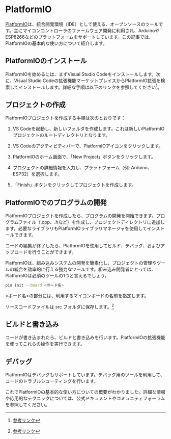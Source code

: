 # PlatformIO

[PlatformIO](https://platformio.org/)は、統合開発環境（IDE）として使える、オープンソースのツールです。主にマイコンコントローラのファームウェア開発に利用され、ArduinoやESP8266などのプラットフォームをサポートしています。この記事では、PlatformIOの基本的な使い方について紹介します。

## PlatformIOのインストール

PlatformIOを始めるには、まずVisual Studio Codeをインストールします。次に、Visual Studio Codeの拡張機能マーケットプレイスからPlatformIO拡張を検索してインストールします。詳細な手順は以下のリンクを参照してください[^1]。


## プロジェクトの作成

PlatformIOプロジェクトを作成する手順は次のとおりです：

1. VS Codeを起動し、新しいフォルダを作成します。これは新しいPlatformIOプロジェクトのルートディレクトリとなります。

2. VS Codeのアクティビティバーで、PlatformIOアイコンをクリックします。

3. PlatformIOのホーム画面で、「New Project」ボタンをクリックします。

4. プロジェクトの詳細情報を入力し、プラットフォーム（例: Arduino、ESP32）を選択します。

5. 「Finish」ボタンをクリックしてプロジェクトを作成します。


## PlatformIOでのプログラムの開発

PlatformIOプロジェクトを作成したら、プログラムの開発を開始できます。プログラムファイル（.cpp、.hなど）を作成し、プロジェクトディレクトリに追加します。必要なライブラリもPlatformIOライブラリマネージャを使用してインストールできます。

コードの編集が終了したら、PlatformIOを使用してビルド、デバッグ、およびアップロードを行うことができます。

PlatformIOは、組み込みシステムの開発を簡素化し、プロジェクトの管理やツールの統合を効率的に行える強力なツールです。組み込み開発者にとっては、PlatformIOは必須のツールの1つと言えるでしょう。

```bash
pio init --board <ボード名>
```

<ボード名>の部分には、利用するマイコンボードの名前を指定します。

ソースコードファイルは src フォルダに保存します。[^1]

## ビルドと書き込み
コードが書き込まれたら、ビルドと書き込みを行います。PlatformIOの拡張機能を使ってこれらの操作を実行できます。

## デバッグ
PlatformIOはデバッグもサポートしています。デバッグ用のツールを利用して、コードのトラブルシューティングを行います。

これでPlatformIOの基本的な使い方についての概要がわかりました。詳細な情報や応用的なテクニックについては、公式ドキュメントやコミュニティフォーラムを参照してください。

[^1]: [参考リンク](https://take6shin-tech-diary.com/vscode-platformio/)

